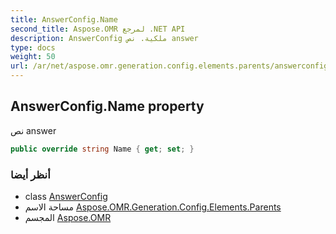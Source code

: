 ```yaml
---
title: AnswerConfig.Name
second_title: Aspose.OMR لمرجع .NET API
description: AnswerConfig ملكية. نص answer
type: docs
weight: 50
url: /ar/net/aspose.omr.generation.config.elements.parents/answerconfig/name/
---
```

## AnswerConfig.Name property

نص answer

```csharp
public override string Name { get; set; }
```

### أنظر أيضا

* class [AnswerConfig](../)
* مساحة الاسم [Aspose.OMR.Generation.Config.Elements.Parents](../../answerconfig/)
* المجسم [Aspose.OMR](../../../)


